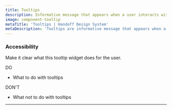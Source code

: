 ```yaml
---
title: Tooltips
description: Informative message that appears when a user interacts with an element.
image: component-tooltip
metaTitle: 'Tooltips | Handoff Design System'
metaDescription: 'Tooltips are informative message that appears when a user interacts with an element.'
---
```

### Accessibility

Make it clear what this tooltip widget does for the user.

<div className="c-do-dont">
  <div className="c-do-dont__do">

<Icon name="check" className="" /> DO

- What to do with tooltips

  </div>
  <div className="c-do-dont__dont">

<Icon name="x" className="" /> DON&apos;T

- What not to do with tooltips

  </div>
</div>

---